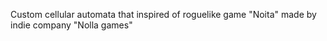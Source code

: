 Custom cellular automata that inspired of roguelike game "Noita" made by indie company "Nolla games"
